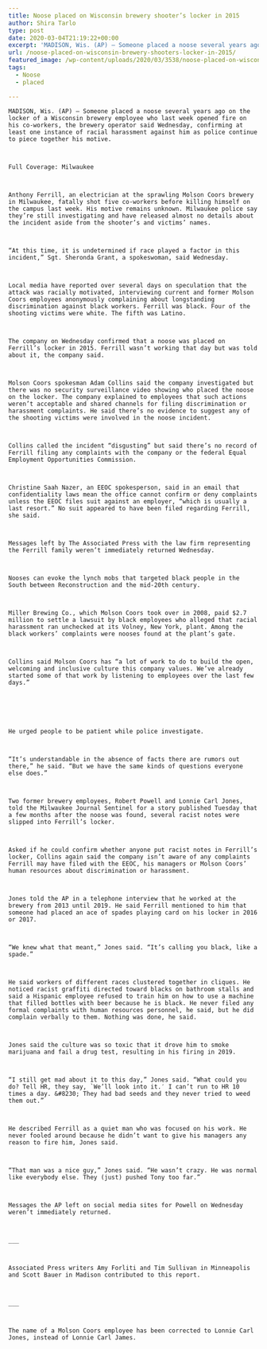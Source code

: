```yaml
---
title: Noose placed on Wisconsin brewery shooter’s locker in 2015
author: Shira Tarlo
type: post
date: 2020-03-04T21:19:22+00:00
excerpt: 'MADISON, Wis. (AP) — Someone placed a noose several years ago on the locker of a Wisconsin brewery employee who last week opened fire on his co-workers, the brewery operator said Wednesday, confirming at least one instance of racial harassment against him as police continue to piece together his motive.Full Coverage: MilwaukeeAnthony Ferrill, an electrician at&hellip;'
url: /noose-placed-on-wisconsin-brewery-shooters-locker-in-2015/
featured_image: /wp-content/uploads/2020/03/3538/noose-placed-on-wisconsin-brewery-shooters-locker-in-2015.jpg
tags:
  - Noose
  - placed

---
```

  
    MADISON, Wis. (AP) — Someone placed a noose several years ago on the locker of a Wisconsin brewery employee who last week opened fire on his co-workers, the brewery operator said Wednesday, confirming at least one instance of racial harassment against him as police continue to piece together his motive.
  
  
  
    Full Coverage: Milwaukee
  
  
  
    Anthony Ferrill, an electrician at the sprawling Molson Coors brewery in Milwaukee, fatally shot five co-workers before killing himself on the campus last week. His motive remains unknown. Milwaukee police say they’re still investigating and have released almost no details about the incident aside from the shooter’s and victims’ names.
  
  
  
    “At this time, it is undetermined if race played a factor in this incident,” Sgt. Sheronda Grant, a spokeswoman, said Wednesday.
  
  
  
    Local media have reported over several days on speculation that the attack was racially motivated, interviewing current and former Molson Coors employees anonymously complaining about longstanding discrimination against black workers. Ferrill was black. Four of the shooting victims were white. The fifth was Latino.
  
  
  
    The company on Wednesday confirmed that a noose was placed on Ferrill’s locker in 2015. Ferrill wasn’t working that day but was told about it, the company said.
  
  
  
    Molson Coors spokesman Adam Collins said the company investigated but there was no security surveillance video showing who placed the noose on the locker. The company explained to employees that such actions weren’t acceptable and shared channels for filing discrimination or harassment complaints. He said there’s no evidence to suggest any of the shooting victims were involved in the noose incident.
  
  
  
    Collins called the incident “disgusting” but said there’s no record of Ferrill filing any complaints with the company or the federal Equal Employment Opportunities Commission.
  
  
  
    Christine Saah Nazer, an EEOC spokesperson, said in an email that confidentiality laws mean the office cannot confirm or deny complaints unless the EEOC files suit against an employer, “which is usually a last resort.” No suit appeared to have been filed regarding Ferrill, she said.
  
  
  
    Messages left by The Associated Press with the law firm representing the Ferrill family weren’t immediately returned Wednesday.
  
  
  
    Nooses can evoke the lynch mobs that targeted black people in the South between Reconstruction and the mid-20th century.
  
  
  
    Miller Brewing Co., which Molson Coors took over in 2008, paid $2.7 million to settle a lawsuit by black employees who alleged that racial harassment ran unchecked at its Volney, New York, plant. Among the black workers’ complaints were nooses found at the plant’s gate.
  
  
  
    Collins said Molson Coors has “a lot of work to do to build the open, welcoming and inclusive culture this company values. We’ve already started some of that work by listening to employees over the last few days.”
  
  
  
  
  
  
    He urged people to be patient while police investigate.
  
  
  
    “It’s understandable in the absence of facts there are rumors out there,” he said. “But we have the same kinds of questions everyone else does.”
  
  
  
    Two former brewery employees, Robert Powell and Lonnie Carl Jones, told the Milwaukee Journal Sentinel for a story published Tuesday that a few months after the noose was found, several racist notes were slipped into Ferrill’s locker.
  
  
  
    Asked if he could confirm whether anyone put racist notes in Ferrill’s locker, Collins again said the company isn’t aware of any complaints Ferrill may have filed with the EEOC, his managers or Molson Coors’ human resources about discrimination or harassment.
  
  
  
    Jones told the AP in a telephone interview that he worked at the brewery from 2013 until 2019. He said Ferrill mentioned to him that someone had placed an ace of spades playing card on his locker in 2016 or 2017.
  
  
  
    “We knew what that meant,” Jones said. “It’s calling you black, like a spade.”
  
  
  
    He said workers of different races clustered together in cliques. He noticed racist graffiti directed toward blacks on bathroom stalls and said a Hispanic employee refused to train him on how to use a machine that filled bottles with beer because he is black. He never filed any formal complaints with human resources personnel, he said, but he did complain verbally to them. Nothing was done, he said.
  
  
  
    Jones said the culture was so toxic that it drove him to smoke marijuana and fail a drug test, resulting in his firing in 2019.
  
  
  
    “I still get mad about it to this day,” Jones said. “What could you do? Tell HR, they say, `We’ll look into it.′ I can’t run to HR 10 times a day. &#8230; They had bad seeds and they never tried to weed them out.”
  
  
  
    He described Ferrill as a quiet man who was focused on his work. He never fooled around because he didn’t want to give his managers any reason to fire him, Jones said.
  
  
  
    “That man was a nice guy,” Jones said. “He wasn’t crazy. He was normal like everybody else. They (just) pushed Tony too far.”
  
  
  
    Messages the AP left on social media sites for Powell on Wednesday weren’t immediately returned.
  
  
  
    ___
  
  
  
    Associated Press writers Amy Forliti and Tim Sullivan in Minneapolis and Scott Bauer in Madison contributed to this report.
  
  
  
    ___
  
  
  
    The name of a Molson Coors employee has been corrected to Lonnie Carl Jones, instead of Lonnie Carl James.
  
